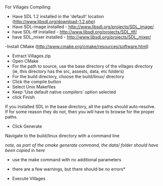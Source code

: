 For Villages Compiling: 
- Have SDL 1.2 installed in the 'default' location (http://www.libsdl.org/download-1.2.php)
- Have SDL-image installed - http://www.libsdl.org/projects/SDL_image/
- have SDL-ttf installed - http://www.libsdl.org/projects/SDL_ttf/
- have SDL_mixer installed - http://www.libsdl.org/projects/SDL_mixer/

-Install CMake (http://www.cmake.org/cmake/resources/software.html)

- Extract Villages.zip
- Open CMake
- For the path to source, use the base directory of the villages directory (ie, this directory has the src, assests, data, etc folders)
- For the build directory, choose the build/linux/ directory
- Click the compile button
- Select Unix Makefiles
- Keep 'Use default native compilers' option selected
- click Finish

If you installed SDL in the base directory, all the paths should auto-resolve. If for some reason they do not, then you will have to browse for the proper paths.

- Click Generate

Navigate to the build/linux directory with a command line

*note, as part of the cmake generate command, the data/ folder should have been copied in here*

- use the make command with no additional parameters

* there are a few warnings, but there should be no errors*

- Execute Villages